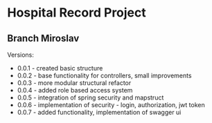 # Hospital Record Project


## Branch Miroslav

Versions: 
* 0.0.1 - created basic structure
* 0.0.2 - base functionality for controllers, small improvements
* 0.0.3 - more modular structural refactor 
* 0.0.4 - added role based access system
* 0.0.5 - integration of spring security and mapstruct
* 0.0.6 - implementation of security - login, authorization, jwt token
* 0.0.7 - added functionality, implementation of swagger ui
